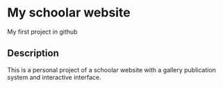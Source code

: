 # My schoolar website

My first project in github

## Description

This is a personal project of a schoolar website with a gallery publication system and interactive interface.
